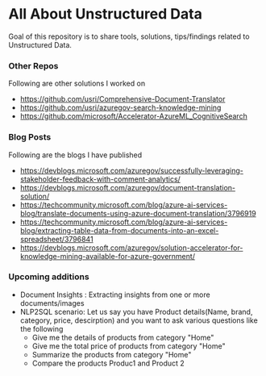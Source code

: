 # All About Unstructured Data

Goal of this repository is to share tools, solutions, tips/findings related to Unstructured Data.
### Other Repos
Following are other solutions I worked on
- https://github.com/usri/Comprehensive-Document-Translator
- https://github.com/usri/azuregov-search-knowledge-mining
- https://github.com/microsoft/Accelerator-AzureML_CognitiveSearch

### Blog Posts
Following are the blogs I have published
- https://devblogs.microsoft.com/azuregov/successfully-leveraging-stakeholder-feedback-with-comment-analytics/
- https://devblogs.microsoft.com/azuregov/document-translation-solution/
- https://techcommunity.microsoft.com/blog/azure-ai-services-blog/translate-documents-using-azure-document-translation/3796919
- https://techcommunity.microsoft.com/blog/azure-ai-services-blog/extracting-table-data-from-documents-into-an-excel-spreadsheet/3796841
- https://devblogs.microsoft.com/azuregov/solution-accelerator-for-knowledge-mining-available-for-azure-government/
   
### Upcoming additions
- Document Insights : Extracting insights from one or more documents/images
- NLP2SQL scenario: Let us say you have Product details(Name, brand, category, price, descirption) and you want to ask various questions like the following
  - Give me the details of products from category "Home"
  - Give me the total price of products from category "Home" 
  - Summarize the products from category "Home"
  - Compare the products Produc1 and Product 2 


